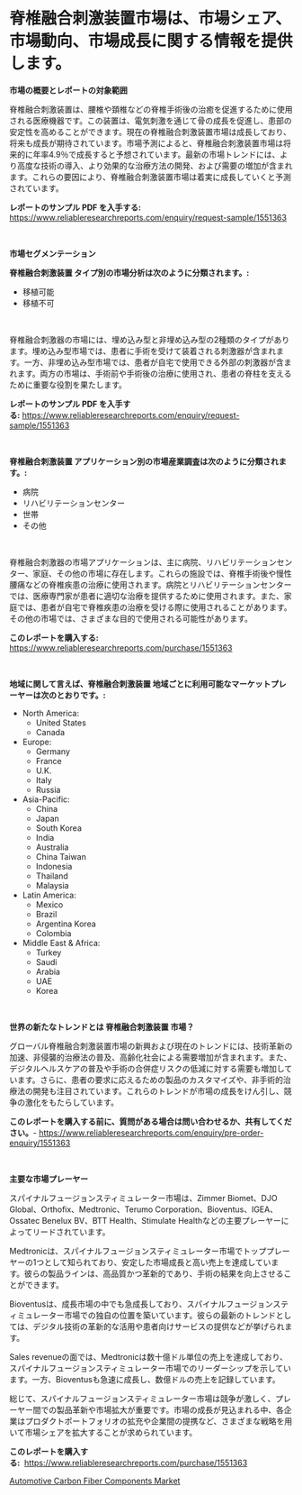 <p><h1>脊椎融合刺激装置市場は、市場シェア、市場動向、市場成長に関する情報を提供します。</h1></p><p><strong>市場の概要とレポートの対象範囲</strong></p>
<p><p>脊椎融合刺激装置は、腰椎や頚椎などの脊椎手術後の治癒を促進するために使用される医療機器です。この装置は、電気刺激を通じて骨の成長を促進し、患部の安定性を高めることができます。現在の脊椎融合刺激装置市場は成長しており、将来も成長が期待されています。市場予測によると、脊椎融合刺激装置市場は将来的に年率4.9％で成長すると予想されています。最新の市場トレンドには、より高度な技術の導入、より効果的な治療方法の開発、および需要の増加が含まれます。これらの要因により、脊椎融合刺激装置市場は着実に成長していくと予測されています。</p></p>
<p><strong>レポートのサンプル PDF を入手する:</strong> <a href="https://www.reliableresearchreports.com/enquiry/request-sample/1551363">https://www.reliableresearchreports.com/enquiry/request-sample/1551363</a></p>
<p>&nbsp;</p>
<p><strong>市場セグメンテーション</strong></p>
<p><strong>脊椎融合刺激装置 タイプ別の市場分析は次のように分類されます。:</strong></p>
<p><ul><li>移植可能</li><li>移植不可</li></ul></p>
<p>&nbsp;</p>
<p><p>脊椎融合刺激器の市場には、埋め込み型と非埋め込み型の2種類のタイプがあります。埋め込み型市場では、患者に手術を受けて装着される刺激器が含まれます。一方、非埋め込み型市場では、患者が自宅で使用できる外部の刺激器が含まれます。両方の市場は、手術前や手術後の治療に使用され、患者の脊柱を支えるために重要な役割を果たします。</p></p>
<p><strong>レポートのサンプル PDF を入手する:</strong>&nbsp;<a href="https://www.reliableresearchreports.com/enquiry/request-sample/1551363">https://www.reliableresearchreports.com/enquiry/request-sample/1551363</a></p>
<p>&nbsp;</p>
<p><strong> 脊椎融合刺激装置 アプリケーション別の市場産業調査は次のように分類されます。:</strong></p>
<p><ul><li>病院</li><li>リハビリテーションセンター</li><li>世帯</li><li>その他</li></ul></p>
<p>&nbsp;</p>
<p><p>脊椎融合刺激器の市場アプリケーションは、主に病院、リハビリテーションセンター、家庭、その他の市場に存在します。これらの施設では、脊椎手術後や慢性腰痛などの脊椎疾患の治療に使用されます。病院とリハビリテーションセンターでは、医療専門家が患者に適切な治療を提供するために使用されます。また、家庭では、患者が自宅で脊椎疾患の治療を受ける際に使用されることがあります。その他の市場では、さまざまな目的で使用される可能性があります。</p></p>
<p><strong>このレポートを購入する:</strong>&nbsp; <a href="https://www.reliableresearchreports.com/purchase/1551363">https://www.reliableresearchreports.com/purchase/1551363</a></p>
<p>&nbsp;</p>
<p><strong>地域に関して言えば、脊椎融合刺激装置 地域ごとに利用可能なマーケットプレーヤーは次のとおりです。:</strong></p>
<p><ul>
    <li>
        North America:
        <ul>
            <li>United States</li>
            <li>Canada</li>
        </ul>
    </li>
    <li>
        Europe:
        <ul>
            <li>Germany</li>
            <li>France</li>
            <li>U.K.</li>
            <li>Italy</li>
            <li>Russia</li>
        </ul>
    </li>
    <li>
        Asia-Pacific:
        <ul>
            <li>China</li>
            <li>Japan</li>
            <li>South Korea</li>
            <li>India</li>
            <li>Australia</li>
            <li>China Taiwan</li>
            <li>Indonesia</li>
            <li>Thailand</li>
            <li>Malaysia</li>
        </ul>
    </li>
    <li>
        Latin America:
        <ul>
            <li>Mexico</li>
            <li>Brazil</li>
            <li>Argentina Korea</li>
            <li>Colombia</li>
        </ul>
    </li>
    <li>
        Middle East & Africa:
        <ul>
            <li>Turkey</li>
            <li>Saudi</li>
            <li>Arabia</li>
            <li>UAE</li>
            <li>Korea</li>
        </ul>
    </li>
    </ul></p>
<p>&nbsp;</p>
<p><strong>世界の新たなトレンドとは 脊椎融合刺激装置 市場？</strong></p>
<p><p>グローバル脊椎融合刺激装置市場の新興および現在のトレンドには、技術革新の加速、非侵襲的治療法の普及、高齢化社会による需要増加が含まれます。また、デジタルヘルスケアの普及や手術の合併症リスクの低減に対する需要も増加しています。さらに、患者の要求に応えるための製品のカスタマイズや、非手術的治療法の開発も注目されています。これらのトレンドが市場の成長をけん引し、競争の激化をもたらしています。</p></p>
<p><strong>このレポートを購入する前に、質問がある場合は問い合わせるか、共有してください。</strong>- <a href="https://www.reliableresearchreports.com/enquiry/pre-order-enquiry/1551363">https://www.reliableresearchreports.com/enquiry/pre-order-enquiry/1551363</a></p>
<p>&nbsp;</p>
<p><strong>主要な市場プレーヤー</strong></p>
<p><p>スパイナルフュージョンスティミュレーター市場は、Zimmer Biomet、DJO Global、Orthofix、Medtronic、Terumo Corporation、Bioventus、IGEA、Ossatec Benelux BV、BTT Health、Stimulate Healthなどの主要プレーヤーによってリードされています。</p><p>Medtronicは、スパイナルフュージョンスティミュレーター市場でトッププレーヤーの1つとして知られており、安定した市場成長と高い売上を達成しています。彼らの製品ラインは、高品質かつ革新的であり、手術の結果を向上させることができます。</p><p>Bioventusは、成長市場の中でも急成長しており、スパイナルフュージョンスティミュレーター市場での独自の位置を築いています。彼らの最新のトレンドとしては、デジタル技術の革新的な活用や患者向けサービスの提供などが挙げられます。</p><p>Sales revenueの面では、Medtronicは数十億ドル単位の売上を達成しており、スパイナルフュージョンスティミュレーター市場でのリーダーシップを示しています。一方、Bioventusも急速に成長し、数億ドルの売上を記録しています。</p><p>総じて、スパイナルフュージョンスティミュレーター市場は競争が激しく、プレーヤー間での製品革新や市場拡大が重要です。市場の成長が見込まれる中、各企業はプロダクトポートフォリオの拡充や企業間の提携など、さまざまな戦略を用いて市場シェアを拡大することが求められています。</p></p>
<p><strong>このレポートを購入する:</strong>&nbsp;&nbsp;<a href="https://www.reliableresearchreports.com/purchase/1551363">https://www.reliableresearchreports.com/purchase/1551363</a></p>
<p><p><a href="https://noble-drawer-34c.notion.site/Automotive-Carbon-Fiber-Components-Market-Size-Reflecting-a-Forecast-Till-2031-Market-By-Type-By-A-fa21fc0172a947f89455c784806b9671">Automotive Carbon Fiber Components Market</a></p></p>